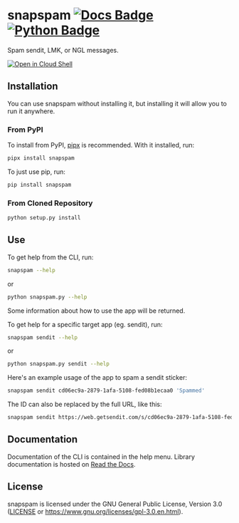 # snapspam [![Docs Badge]](https://snapspam.readthedocs.io/en/stable/) [![Python Badge]](https://pypi.org/project/snapspam/)

Spam sendit, LMK, or NGL messages.

[![Open in Cloud Shell](https://gstatic.com/cloudssh/images/open-btn.svg)](https://shell.cloud.google.com/cloudshell/editor?cloudshell_git_repo=https://github.com/MysteryBlokHed/snapspam.git)

## Installation

You can use snapspam without installing it, but installing it
will allow you to run it anywhere.

### From PyPI

To install from PyPI, [pipx](https://pypi.org/project/pipx/) is recommended.
With it installed, run:

```sh
pipx install snapspam
```

To just use pip, run:

```sh
pip install snapspam
```

### From Cloned Repository

```sh
python setup.py install
```

## Use

To get help from the CLI, run:

```sh
snapspam --help
```

or

```sh
python snapspam.py --help
```

Some information about how to use the app will be returned.

To get help for a specific target app (eg. sendit), run:

```sh
snapspam sendit --help
```

or

```sh
python snapspam.py sendit --help
```

Here's an example usage of the app to spam a sendit sticker:

```sh
snapspam sendit cd06ec9a-2879-1afa-5108-fed08b1ecaa0 'Spammed'
```

The ID can also be replaced by the full URL, like this:

```sh
snapspam sendit https://web.getsendit.com/s/cd06ec9a-2879-1afa-5108-fed08b1ecaa0 'Spammed'
```

## Documentation

Documentation of the CLI is contained in the help menu.
Library documentation is hosted on [Read the Docs].

## License

snapspam is licensed under the GNU General Public License, Version 3.0
([LICENSE](LICENSE) or <https://www.gnu.org/licenses/gpl-3.0.en.html>).

[docs badge]: https://readthedocs.org/projects/snapspam/badge/?version=latest
[python badge]: https://img.shields.io/pypi/pyversions/snapspam
[read the docs]: https://snapspam.readthedocs.io/en/stable/
